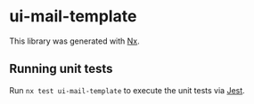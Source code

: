 # ui-mail-template

This library was generated with [Nx](https://nx.dev).

## Running unit tests

Run `nx test ui-mail-template` to execute the unit tests via [Jest](https://jestjs.io).
